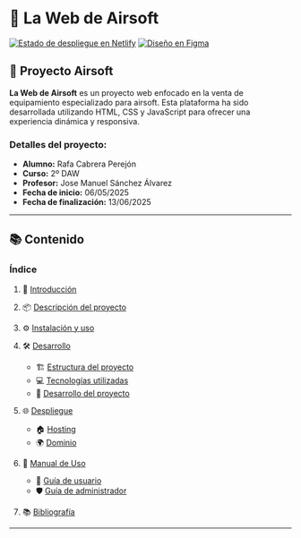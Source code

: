 # 🚀 **La Web de Airsoft**

[![Estado de despliegue en Netlify](https://api.netlify.com/api/v1/badges/3d452d7e-d770-495b-9964-3d564cdd20b5/deploy-status)](https://rekzsoft.netlify.app/)
[![Diseño en Figma](https://img.shields.io/badge/Figma-Design-blue)](https://www.figma.com/design/FGIQnyJD6Xh44elxzZylyM/Projecto-Airsoft)

## 📌 **Proyecto Airsoft**

**La Web de Airsoft** es un proyecto web enfocado en la venta de equipamiento especializado para airsoft. Esta plataforma ha sido desarrollada utilizando HTML, CSS y JavaScript para ofrecer una experiencia dinámica y responsiva.

### **Detalles del proyecto:**

* **Alumno:** Rafa Cabrera Perejón
* **Curso:** 2º DAW
* **Profesor:** Jose Manuel Sánchez Álvarez
* **Fecha de inicio:** 06/05/2025
* **Fecha de finalización:** 13/06/2025

---

## 📚 **Contenido**

### Índice

1. 📝 [Introducción](./Documentacion/introducción.md)

2. 📦 [Descripción del proyecto](./Documentacion/descripción-del-proyecto.md)

3. ⚙️ [Instalación y uso](./Documentacion/instalación-y-uso.md)

4. 🛠️ [Desarrollo](./Documentacion/desarrollo.md)

    * 🏗️ [Estructura del proyecto](estructura-del-proyecto)
    * 💻 [Tecnologías utilizadas](tecnologías-utilizadas)
    * 🧩 [Desarrollo del proyecto](desarrollo-del-proyecto)

5. 🌐 [Despliegue](./Documentacion/despliegue.md)

    * 🏠 [Hosting](hosting)
    * 🌍 [Dominio](dominio)

6. 📖 [Manual de Uso](./Documentacion/manual-de-uso.md)

    * 👤 [Guía de usuario](guía-de-usuario)
    * 🛡️ [Guía de administrador](guía-de-administrador)

7. 📚 [Bibliografía](./Documentacion/bibliografía.md)

---
